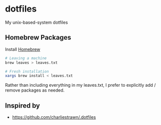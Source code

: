 # dotfiles

My unix-based-system dotfiles

## Homebrew Packages

Install [Homebrew](https://github.com/Homebrew/brew)

```bash
# Leaving a machine
brew leaves > leaves.txt

# Fresh installation
xargs brew install < leaves.txt
```

Rather than including everything in my leaves.txt, I prefer to explicitly
add / remove packages as needed.

## Inspired by

- https://github.com/charliestrawn/.dotfiles
